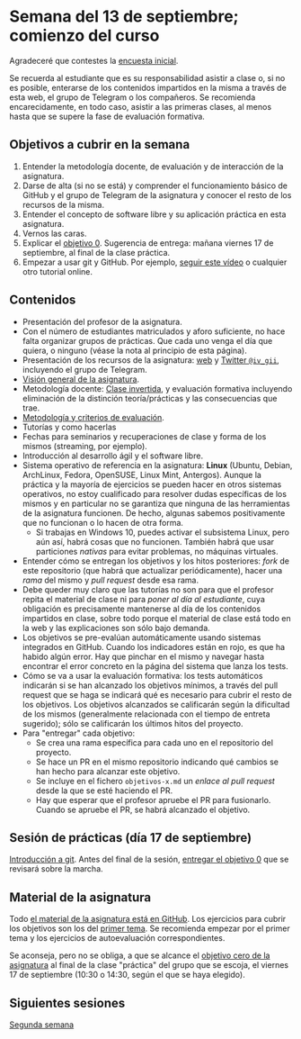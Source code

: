 # Semana del 13 de septiembre; comienzo del curso

Agradeceré que contestes la
[encuesta inicial](https://docs.google.com/forms/d/e/1FAIpQLSeRIARhjTikI6X23VAB8TaQpx21BdIjZzxysJFXGI2TUxuEMQ/viewform).

Se
recuerda al estudiante que es su responsabilidad asistir a clase o, si
no es posible,
enterarse de los contenidos impartidos en la misma a través de esta web, el grupo de Telegram o los compañeros. Se recomienda encarecidamente, en todo caso, asistir a las primeras clases, al menos hasta que se supere la fase de evaluación formativa.

## Objetivos a cubrir en la semana

1. Entender la metodología docente, de evaluación y de interacción de la asignatura.
2. Darse de alta (si no se está) y comprender el funcionamiento básico de GitHub y el
   grupo de Telegram de la asignatura y conocer el resto de los recursos de la misma.
2. Entender el concepto de software libre y su aplicación práctica en esta asignatura.
3. Vernos las caras.
4. Explicar el
   [objetivo 0](http://jj.github.io/IV/documentos/proyecto/0.Repositorio). Sugerencia de entrega: mañana viernes 17 de septiembre, al final de la clase práctica.
6. Empezar a usar git y GitHub. Por
   ejemplo,
   [seguir este vídeo](https://www.youtube.com/watch?v=gmXyJI01qa8) o
   cualquier otro tutorial online.

## Contenidos

* Presentación del profesor de la asignatura.
* Con el número de estudiantes matriculados y aforo suficiente, no hace falta organizar grupos
  de prácticas. Que cada uno venga el día que quiera, o ninguno (véase
  la nota al principio de esta página).
* Presentación de los recursos de la
  asignatura: [web](http://jj.github.io/IV)
  y [Twitter `@iv_gii`](http://twitter.com/iv_gii), incluyendo el
  grupo de Telegram.
* [Visión general de la asignatura](https://grados.ugr.es/informatica/pages/infoacademica/guias_docentes/curso_actual/cuarto/tecnologiasdelainformacion/infraestructuravirtual).
* Metodología
  docente:
  [Clase invertida](http://www.tecnologiasparalaeducacion.es/la-clase-inversa-flip-classroom-tecnologias/), y evaluación formativa
  incluyendo eliminación de la distinción teoría/prácticas y las
  consecuencias que trae.
* [Metodología y criterios de evaluación](../Metodología_y_criterios_de_evaluación.md).
* Tutorías y como hacerlas
* Fechas para seminarios y recuperaciones de clase y forma de los mismos (streaming, por ejemplo).
* Introducción al desarrollo ágil y el software libre.
* Sistema operativo de referencia en la asignatura: **Linux** (Ubuntu,
  Debian, ArchLinux, Fedora, OpenSUSE, Linux Mint, Antergos). Aunque la práctica
  y la mayoría de ejercicios se pueden hacer en otros sistemas
  operativos, no estoy cualificado para resolver dudas
  específicas de los mismos y en particular no se garantiza que
  ninguna de las herramientas de la asignatura funcionen. De hecho, algunas
  sabemos positivamente que no funcionan o lo hacen de otra forma.
  * Si trabajas en Windows 10, puedes activar el subsistema Linux, pero aún
  así, habrá cosas que no funcionen. También habrá que usar
  particiones *nativas* para evitar problemas, no máquinas virtuales.
* Entender cómo se entregan los objetivos y los hitos posteriores: *fork* de este repositorio (que
  habrá que actualizar periódicamente), hacer una *rama* del mismo y *pull request* desde esa rama.
* Debe queder muy claro que las tutorías no son para que el profesor
  repita el material de clase ni para *poner al día al estudiante*, cuya obligación es precisamente mantenerse al día de los contenidos impartidos en clase, sobre todo porque el material de clase
  está todo en la web y las explicaciones son sólo bajo demanda.
* Los objetivos se pre-evalúan automáticamente usando
  sistemas integrados en GitHub. Cuando los indicadores están en rojo,
  es que ha habido algún error. Hay que pinchar en el mismo y navegar
  hasta encontrar el error concreto en la página del sistema que lanza
  los tests.
* Cómo se va a usar la evaluación formativa: los tests automáticos
  indicarán si se han alcanzado los objetivos mínimos, a través del
  pull request que se haga se indicará qué es necesario para cubrir el
  resto de los objetivos. Los objetivos alcanzados se calificarán
  según la dificultad de los mismos (generalmente relacionada con el
  tiempo de entreta sugerido); sólo se calificarán los últimos hitos
  del proyecto.
* Para "entregar" cada objetivo:
  * Se crea una rama específica para cada uno en el repositorio del proyecto.
  * Se hace un PR en el mismo repositorio indicando qué cambios se han hecho para alcanzar este objetivo.
  * Se incluye en el fichero `objetivos-x.md` un *enlace al pull request* desde la que se esté haciendo el PR.
  * Hay que esperar que el profesor apruebe el PR para fusionarlo. Cuando se apruebe el PR, se habrá alcanzado el objetivo.

## Sesión de prácticas (día 17 de septiembre)

[Introducción a git](http://jj.github.io/IV/preso/git.html#/). Antes del final
de la sesión, [entregar el objetivo
0](http://jj.github.io/IV/documentos/proyecto/0.Repositorio) que se revisará
sobre la marcha.

## Material de la asignatura

Todo [el material de la asignatura está en
GitHub](http://jj.github.io/IV). Los ejercicios para cubrir los
objetivos son los del [primer
tema](http://jj.github.io/IV/documentos/temas/Intro_concepto_y_soporte_fisico). Se
recomienda empezar por el primer tema y los ejercicios de
autoevaluación correspondientes.

Se aconseja, pero no se obliga, a que se alcance el
[objetivo cero de la asignatura](http://jj.github.io/IV/documentos/proyecto/0.Repositorio) al final de la clase "práctica" del grupo que se escoja, el viernes 17 de septiembre (10:30 o 14:30, según el que se haya elegido).

## Siguientes sesiones

[Segunda semana](semana-02.md)
